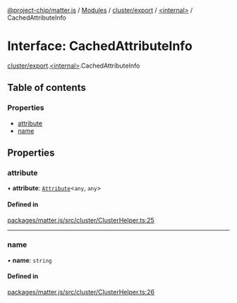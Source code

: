 [@project-chip/matter.js](../README.md) / [Modules](../modules.md) / [cluster/export](../modules/cluster_export.md) / [\<internal\>](../modules/cluster_export._internal_.md) / CachedAttributeInfo

# Interface: CachedAttributeInfo

[cluster/export](../modules/cluster_export.md).[\<internal\>](../modules/cluster_export._internal_.md).CachedAttributeInfo

## Table of contents

### Properties

- [attribute](cluster_export._internal_.CachedAttributeInfo.md#attribute)
- [name](cluster_export._internal_.CachedAttributeInfo.md#name)

## Properties

### attribute

• **attribute**: [`Attribute`](cluster_export.Attribute.md)\<`any`, `any`\>

#### Defined in

[packages/matter.js/src/cluster/ClusterHelper.ts:25](https://github.com/project-chip/matter.js/blob/558e12c94a201592c28c7bc0743705360b3e5ca6/packages/matter.js/src/cluster/ClusterHelper.ts#L25)

___

### name

• **name**: `string`

#### Defined in

[packages/matter.js/src/cluster/ClusterHelper.ts:26](https://github.com/project-chip/matter.js/blob/558e12c94a201592c28c7bc0743705360b3e5ca6/packages/matter.js/src/cluster/ClusterHelper.ts#L26)

